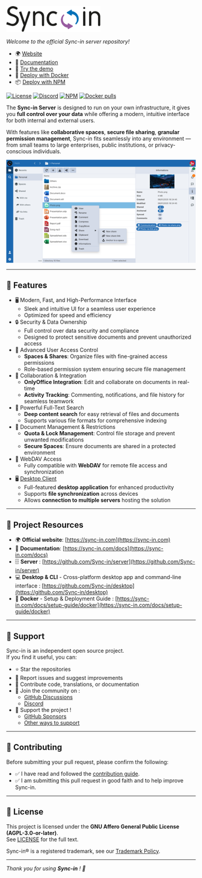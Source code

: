 <a href="https://sync-in.com" target="_blank" rel="noopener">
<picture>
  <source srcset="https://raw.githubusercontent.com/Sync-in/assets/main/logo-dark.svg" media="(prefers-color-scheme: dark)" />
  <img src="https://raw.githubusercontent.com/Sync-in/assets/main/logo.svg" alt="Sync-in" width="250" height="auto" />
</picture>
</a>

_Welcome to the official Sync-in server repository!_

- 🌍 [Website](https://sync-in.com)
- 📄 [Documentation](https://sync-in.com/docs)
- 🧪 [Try the demo](https://sync-in.com/docs/demo)
- 🐳 [Deploy with Docker](https://sync-in.com/docs/setup-guide/docker)
- 📦 [Deploy with NPM](https://sync-in.com/docs/setup-guide/npm)

<a href="#-license"><img src="https://img.shields.io/badge/Licence-AGPL%20v3.0-green.svg" alt="License"/></a>
<a href="https://discord.gg/qhJyzwaymT" target="_blank"><img src="https://img.shields.io/discord/1391081837849346088?logo=discord&label=Discord" alt="Discord"/></a>
<a href="https://www.npmjs.com/package/@sync-in/server" target="_blank"><img src="https://img.shields.io/npm/d18m/@sync-in/server.svg?logo=npm&label=NPM%20Downloads&color=cb3837" alt="NPM"/></a>
<a href="https://hub.docker.com/r/syncin/server" target="_blank"><img src="https://img.shields.io/docker/pulls/syncin/server?logo=docker&label=Docker%20Hub%20Pulls" alt="Docker pulls"/></a>

The **Sync-in Server** is designed to run on your own infrastructure, it gives you **full control over your data** while offering a modern,
intuitive interface for both internal and external users.

With features like **collaborative spaces**, **secure file sharing**, **granular permission management**,
Sync-in fits seamlessly into any environment — from small teams to large enterprises, public institutions, or privacy-conscious individuals.

<picture>
  <source srcset="https://raw.githubusercontent.com/Sync-in/assets/main/server-dark.png" media="(prefers-color-scheme: dark)" />
  <img src="https://raw.githubusercontent.com/Sync-in/assets/main/server.png" alt="Sync-in" width="600"/>
</picture>

---

## 🚀 Features

- 🖥️ Modern, Fast, and High-Performance Interface
  - Sleek and intuitive UI for a seamless user experience
  - Optimized for speed and efficiency
- 🔒 Security & Data Ownership
  - Full control over data security and compliance
  - Designed to protect sensitive documents and prevent unauthorized access
- 🔑 Advanced User Access Control
  - **Spaces & Shares**: Organize files with fine-grained access permissions
  - Role-based permission system ensuring secure file management
- 🤝 Collaboration & Integration
  - **OnlyOffice Integration**: Edit and collaborate on documents in real-time
  - **Activity Tracking**: Commenting, notifications, and file history for seamless teamwork
- 🔎 Powerful Full-Text Search
  - **Deep content search** for easy retrieval of files and documents
  - Supports various file formats for comprehensive indexing
- 📂 Document Management & Restrictions
  - **Quota & Lock Management**: Control file storage and prevent unwanted modifications
  - **Secure Spaces**: Ensure documents are shared in a protected environment
- 🔗 WebDAV Access
  - Fully compatible with **WebDAV** for remote file access and synchronization
- 🖥️ [Desktop Client](https://github.com/Sync-in/desktop)
  - Full-featured **desktop application** for enhanced productivity
  - Supports **file synchronization** across devices
  - Allows **connection to multiple servers** hosting the solution

---

## 🧩 Project Resources

- 🌍 **Official website**: [https://sync-in.com](https://sync-in.com)
- 📖 **Documentation**: [https://sync-in.com/docs](https://sync-in.com/docs)
- 🗄️ **Server** : [https://github.com/Sync-in/server](https://github.com/Sync-in/server)
- 💻 **Desktop & CLI** - Cross-platform desktop app and command-line interface : [https://github.com/Sync-in/desktop](https://github.com/Sync-in/desktop)
- 🐳 **Docker** - Setup & Deployment Guide : [https://sync-in.com/docs/setup-guide/docker](https://sync-in.com/docs/setup-guide/docker)

---

## 💛 Support

Sync-in is an independent open source project.  
If you find it useful, you can:

- ⭐ Star the repositories
- 🐛 Report issues and suggest improvements
- 🤝 Contribute code, translations, or documentation
- 💬 Join the community on :
   - [GitHub Discussions](https://github.com/Sync-in/server/discussions)
   - [Discord](https://discord.gg/qhJyzwaymT)
- 💖 Support the project !
  - [GitHub Sponsors](https://github.com/sponsors/Sync-in)
  - [Other ways to support](https://sync-in.com/support)

---

## 🤝 Contributing
Before submitting your pull request, please confirm the following:

- ✅ I have read and followed the [contribution guide](readme/CONTRIBUTING.md).
- ✅ I am submitting this pull request in good faith and to help improve Sync-in.

---

## 📜 License
This project is licensed under the **GNU Affero General Public License (AGPL-3.0-or-later)**.  
See [LICENSE](LICENSE) for the full text.

Sync-in® is a registered trademark, see our [Trademark Policy](https://sync-in.com/docs/about/trademark).

---

_Thank you for using **Sync-in** ! 🚀_